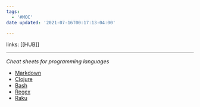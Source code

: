 ```yaml
---
tags:
  - '#MOC'
date updated: '2021-07-16T00:17:13-04:00'

---
```


links: [[HUB]]

---

_Cheat sheets for programming languages_

- [Markdown](https://cheatography.com/davechild/cheat-sheets/regular-expressions/)
- [Clojure](https://cljs.info/cheatsheet/)
- [Bash](https://devhints.io/bash)
- [Regex](https://medium.com/factory-mind/regex-tutorial-a-simple-cheatsheet-by-examples-649dc1c3f285)
- [Raku](https://raw.githubusercontent.com/Raku/mu/master/docs/Perl6/Cheatsheet/cheatsheet.txt)
